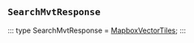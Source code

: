 ## `SearchMvtResponse`
:::
type SearchMvtResponse = [MapboxVectorTiles](./MapboxVectorTiles.md);
:::
